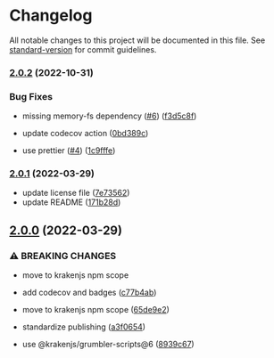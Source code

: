 # Changelog

All notable changes to this project will be documented in this file. See [standard-version](https://github.com/conventional-changelog/standard-version) for commit guidelines.

### [2.0.2](https://github.com/krakenjs/webpack-mem-compile/compare/v2.0.1...v2.0.2) (2022-10-31)


### Bug Fixes

* missing memory-fs dependency ([#6](https://github.com/krakenjs/webpack-mem-compile/issues/6)) ([f3d5c8f](https://github.com/krakenjs/webpack-mem-compile/commit/f3d5c8f38271617aded87a5341ffc2ecae06af28))


* update codecov action ([0bd389c](https://github.com/krakenjs/webpack-mem-compile/commit/0bd389cdbf28fc5c8186bd8b59c2c30dbc07118d))
* use prettier ([#4](https://github.com/krakenjs/webpack-mem-compile/issues/4)) ([1c9fffe](https://github.com/krakenjs/webpack-mem-compile/commit/1c9fffef57129cfe9cc80479c74caff069b88830))

### [2.0.1](https://github.com/krakenjs/webpack-mem-compile/compare/v2.0.0...v2.0.1) (2022-03-29)


* update license file ([7e73562](https://github.com/krakenjs/webpack-mem-compile/commit/7e73562a0a70c7923a960beecc129bc7aeda9a21))
* update README ([171b28d](https://github.com/krakenjs/webpack-mem-compile/commit/171b28de9ec096660f7bd3ada7bef8a8582fe6a6))

## [2.0.0](https://github.com/krakenjs/webpack-mem-compile/compare/v1.0.2...v2.0.0) (2022-03-29)


### ⚠ BREAKING CHANGES

* move to krakenjs npm scope

* add codecov and badges ([c77b4ab](https://github.com/krakenjs/webpack-mem-compile/commit/c77b4ab7fc77980a8264651ffa4bdc505e984bd2))
* move to krakenjs npm scope ([65de9e2](https://github.com/krakenjs/webpack-mem-compile/commit/65de9e2c082d3ef5398e675a81e981fd70afb0ea))
* standardize publishing ([a3f0654](https://github.com/krakenjs/webpack-mem-compile/commit/a3f065453999b27af3329bfb5dfad92ebba4cee1))
* use @krakenjs/grumbler-scripts@6 ([8939c67](https://github.com/krakenjs/webpack-mem-compile/commit/8939c6799ce30b12b3a3f3ac52838857cddcebfe))

